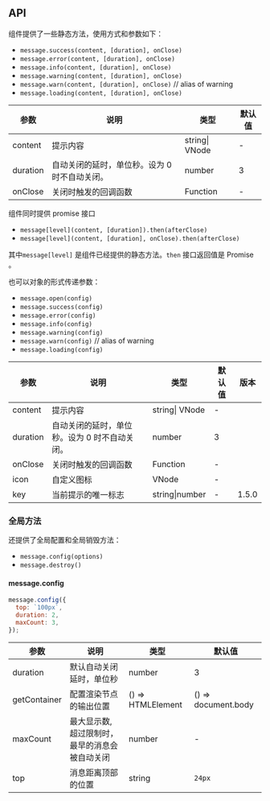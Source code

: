 ## API

组件提供了一些静态方法，使用方式和参数如下：

- `message.success(content, [duration], onClose)`
- `message.error(content, [duration], onClose)`
- `message.info(content, [duration], onClose)`
- `message.warning(content, [duration], onClose)`
- `message.warn(content, [duration], onClose)` // alias of warning
- `message.loading(content, [duration], onClose)`

| 参数     | 说明                                          | 类型           | 默认值 |
| -------- | --------------------------------------------- | -------------- | ------ |
| content  | 提示内容                                      | string\| VNode | -      |
| duration | 自动关闭的延时，单位秒。设为 0 时不自动关闭。 | number         | 3      |
| onClose  | 关闭时触发的回调函数                          | Function       | -      |

组件同时提供 promise 接口

- `message[level](content, [duration]).then(afterClose)`
- `message[level](content, [duration], onClose).then(afterClose)`

其中`message[level]` 是组件已经提供的静态方法。`then` 接口返回值是 Promise 。

也可以对象的形式传递参数：

- `message.open(config)`
- `message.success(config)`
- `message.error(config)`
- `message.info(config)`
- `message.warning(config)`
- `message.warn(config)` // alias of warning
- `message.loading(config)`

| 参数     | 说明                                          | 类型           | 默认值 | 版本  |
| -------- | --------------------------------------------- | -------------- | ------ | ----- |
| content  | 提示内容                                      | string\| VNode | -      |       |
| duration | 自动关闭的延时，单位秒。设为 0 时不自动关闭。 | number         | 3      |       |
| onClose  | 关闭时触发的回调函数                          | Function       | -      |       |
| icon     | 自定义图标                                    | VNode          | -      |       |
| key      | 当前提示的唯一标志                            | string\|number | -      | 1.5.0 |

### 全局方法

还提供了全局配置和全局销毁方法：

- `message.config(options)`
- `message.destroy()`

#### message.config

```js
message.config({
  top: `100px`,
  duration: 2,
  maxCount: 3,
});
```

| 参数 | 说明 | 类型 | 默认值 |
| --- | --- | --- | --- |
| duration | 默认自动关闭延时，单位秒 | number | 3 |
| getContainer | 配置渲染节点的输出位置 | () => HTMLElement | () => document.body |
| maxCount | 最大显示数, 超过限制时，最早的消息会被自动关闭 | number | - |
| top | 消息距离顶部的位置 | string | `24px` |
